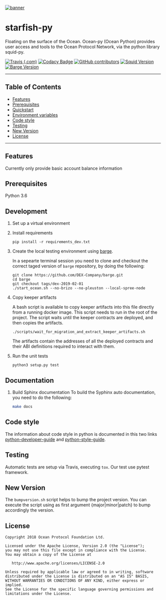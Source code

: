[![banner](https://raw.githubusercontent.com/oceanprotocol/art/master/github/repo-banner%402x.png)](https://dex.sg)

# starfish-py

Floating on the surface of the Ocean. Ocean-py (Ocean Python) provides user access and tools to the Ocean Protocol Network, via the python library squid-py.

[![Travis (.com)](https://img.shields.io/travis/com/DEX-Company/starfish-py.svg)](https://travis-ci.com/DEX-Company/starfish-py)
[![Codacy Badge](https://api.codacy.com/project/badge/Grade/385d72f0a6314b18bedd96e808a90e46)](https://www.codacy.com/app/billbsing/starfish-py?utm_source=github.com&amp;utm_medium=referral&amp;utm_content=DEX-Company/starfish-py&amp;utm_campaign=Badge_Grade)
[![GitHub contributors](https://img.shields.io/github/contributors/DEX-Company/starfish-py.svg)](https://github.com/DEX-Company/starfish-py/graphs/contributors)
[![Squid Version](https://img.shields.io/badge/squid--py-v0.3.2-blue.svg)](https://github.com/oceanprotocol/squid-py/releases/tag/v0.3.2)
[![Barge Version](https://img.shields.io/badge/barge-dex--2019--02--01-blue.svg)](https://github.com/DEX-Company/barge/releases/tag/dex-2019-02-01)

---

## Table of Contents

  - [Features](#features)
  - [Prerequisites](#prerequisites)
  - [Quickstart](#quickstart)
  - [Environment variables](#environment-variables)
  - [Code style](#code-style)
  - [Testing](#testing)
  - [New Version](#new-version)
  - [License](#license)

---

## Features

Currently only provide basic account balance information

## Prerequisites

Python 3.6

## Development

1. Set up a virtual environment

1. Install requirements

    ```
    pip install -r requirements_dev.txt
    ```

1. Create the local testing environment using [barge](https://github.com/DEX-Company/barge).

    In a sepearte terminal session you need to clone and checkout the correct taged
    version of ```barge``` repository, by doing the following:
    ```
    git clone https://github.com/DEX-Company/barge.git
    cd barge
    git checkout tags/dex-2019-02-01
    ./start_ocean.sh --no-brizo --no-pleuston --local-spree-node
    ```

1. Copy keeper artifacts

    A bash script is available to copy keeper artifacts into this file directly from a running docker image. This script needs to run in the root of the project.
    The script waits until the keeper contracts are deployed, and then copies the artifacts.

    ```
    ./scripts/wait_for_migration_and_extract_keeper_artifacts.sh
    ```

    The artifacts contain the addresses of all the deployed contracts and their ABI definitions required to interact with them.

1. Run the unit tests

    ```
    python3 setup.py test
    ```
## Documentation

1. Build Sphinx documentation
    To build the Syphinx auto documentation, you need to do the following:
    ```bash
    make docs
    ```

## Code style

The information about code style in python is documented in this two links [python-developer-guide](https://github.com/oceanprotocol/dev-ocean/blob/master/doc/development/python-developer-guide.md)
and [python-style-guide](https://github.com/oceanprotocol/dev-ocean/blob/master/doc/development/python-style-guide.md).

## Testing

Automatic tests are setup via Travis, executing `tox`.
Our test use pytest framework.

## New Version

The `bumpversion.sh` script helps to bump the project version. You can execute the script using as first argument {major|minor|patch} to bump accordingly the version.

## License

```
Copyright 2018 Ocean Protocol Foundation Ltd.

Licensed under the Apache License, Version 2.0 (the "License");
you may not use this file except in compliance with the License.
You may obtain a copy of the License at

   http://www.apache.org/licenses/LICENSE-2.0

Unless required by applicable law or agreed to in writing, software
distributed under the License is distributed on an "AS IS" BASIS,
WITHOUT WARRANTIES OR CONDITIONS OF ANY KIND, either express or implied.
See the License for the specific language governing permissions and
limitations under the License.
